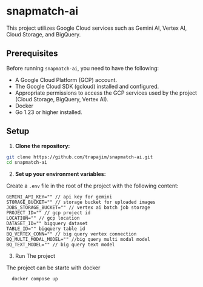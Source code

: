 # snapmatch-ai

This project utilizes Google Cloud services such as Gemini AI, Vertex AI, Cloud Storage, and BigQuery.

## Prerequisites

Before running `snapmatch-ai`, you need to have the following:

*   A Google Cloud Platform (GCP) account.
*   The Google Cloud SDK (gcloud) installed and configured.
*   Appropriate permissions to access the GCP services used by the project (Cloud Storage, BigQuery, Vertex AI).
*   Docker
*   Go 1.23 or higher installed.

   ## Setup

1.  **Clone the repository:**

  ```bash
  git clone https://github.com/trapajim/snapmatch-ai.git
  cd snapmatch-ai
  ```
2.  **Set up your environment variables:**

Create a `.env` file in the root of the project with the following content:

```
GEMINI_API_KEY="" // api key for gemini
STORAGE_BUCKET="" // storage bucket for uploaded images
JOBS_STORAGE_BUCKET="" // vertex ai batch job storage
PROJECT_ID="" // gcp project id 
LOCATION="" // gcp location
DATASET_ID="" bigquery dataset
TABLE_ID="" bigquery table id
BQ_VERTEX_CONN="" // big query vertex connection
BQ_MULTI_MODAL_MODEL="" //big query multi modal model 
BQ_TEXT_MODEL="" // big query text model
```

3. Run The project

The project can be starte with docker
 ```bash
   docker compose up
 ```
